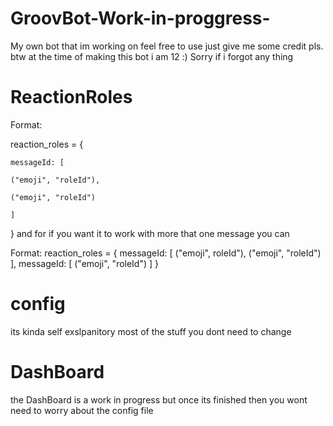 # GroovBot-Work-in-proggress-
My own bot that im working on feel free to use just give me some credit pls. 
btw at the time of making this bot i am 12 :)
Sorry if i forgot any thing

# ReactionRoles

Format:

reaction_roles = {

    messageId: [

    ("emoji", "roleId"),
    
    ("emoji", "roleId")
    
    ]
    
}
and for if you want it to work with more that one message you can 

Format:
reaction_roles = {
    messageId: [
        ("emoji", roleId"),
        ("emoji", "roleId")
    ],
    messageId: [
        ("emoji", "roleId")
    ]
}

# config 
its kinda self exslpanitory 
most of the stuff you dont need to change

# DashBoard 
the DashBoard is a work in progress but once its finished then you wont need to worry about the config file

